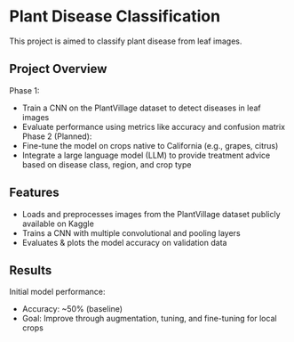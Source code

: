 # Plant Disease Classification
This project is aimed to classify plant disease from leaf images.

## Project Overview
Phase 1:
* Train a CNN on the PlantVillage dataset to detect diseases in leaf images
* Evaluate performance using metrics like accuracy and confusion matrix
Phase 2 (Planned):
* Fine-tune the model on crops native to California (e.g., grapes, citrus)
* Integrate a large language model (LLM) to provide treatment advice based on disease class, region, and crop type

## Features
* Loads and preprocesses images from the PlantVillage dataset publicly available on Kaggle
* Trains a CNN with multiple convolutional and pooling layers
* Evaluates & plots the model accuracy on validation data

## Results
Initial model performance:
* Accuracy: ~50% (baseline)
* Goal: Improve through augmentation, tuning, and fine-tuning for local crops


